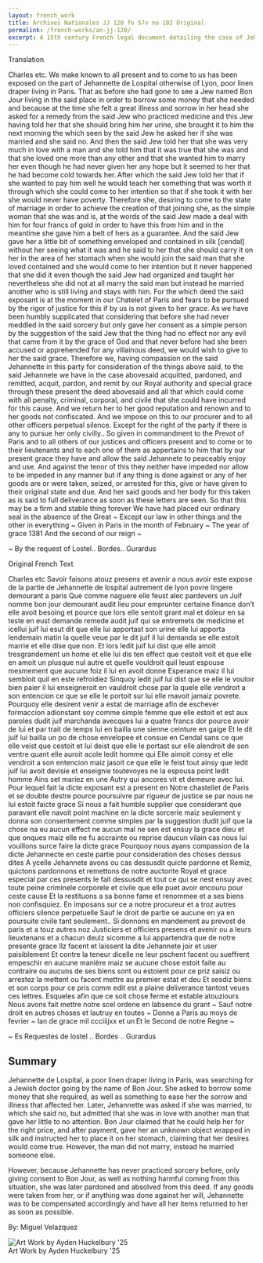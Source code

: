 ```yaml
---
layout: french_work
title: Archives Nationales JJ 120 fo 57v no 102 Original
permalink: /french-works/an-jj-120/
excerpt: A 15th century French legal document detailing the case of Jehan Hanon, who murdered his wife Huguecte and requested pardon from the King.
---
```


<div id="translation" class="document-container">
  <div class="document-column translation">
    <div class="document-title">Translation</div>
    <div class="document-content">

         

<p>Charles etc. We make known to all present and to come to us has been exposed on the part of Jehannette de Lospital otherwise of Lyon, poor linen draper living in Paris. That as before she had gone to see a Jew named Bon Jour living in the said place in order to borrow some money that she needed and because at the time she felt a great illness and sorrow in her head she asked for a remedy from the said Jew who practiced medicine and this Jew having told her that she should bring him her urine, she brought it to him the next morning the which seen by the said Jew he asked her if she was married and she said no. And then the said Jew told her that she was very much in love with a man and she told him that it was true that she was and that she loved one more than any other and that she wanted him to marry her even though he had never given her any hope but it seemed to her that he had become cold towards her. After which the said Jew told her that if she wanted to pay him well he would teach her something that was worth it through which she could come to her intention so that if she took it with her she would never have poverty. Therefore she, desiring to come to the state of marriage in order to achieve the creation of that joining she, as the simple woman that she was and is, at the words of the said Jew made a deal with him for four francs of gold in order to have this from him and in the meantime she gave him a belt of hers as a guarantee. And the said Jew gave her a little bit of something enveloped and contained in silk [cendal] without her seeing what it was and he said to her that she should carry it on her in the area of her stomach when she would join the said man that she loved contained and she would come to her intention but it never happened that she did it even though the said Jew had organized and taught her nevertheless she did not at all marry the said man but instead he married another who is still living and stays with him. For the which deed the said exposant is at the moment in our Chatelet of Paris and fears to be pursued by the rigor of justice for this if by us is not given to her grace. As we have been humbly supplicated that considering that before she had never meddled in the said sorcery but only gave her consent as a simple person by the suggestion of the said Jew that the thing had no effect nor any evil that came from it by the grace of God and that never before had she been accused or apprehended for any villainous deed, we would wish to give to her the said grace. Therefore we, having compassion on the said Jehannette in this party for consideration of the things above said, to the said Jehannete we have in the case abovesaid acquitted, pardoned, and remitted, acquit, pardon, and remit by our Royal authority and special grace through these present the deed abovesaid and all that which could come with all penalty, criminal, corporal, and civile that she could have incurred for this cause. And we return her to her good reputation and renown and to her goods not confiscated. And we impose on this to our procurer and to all other officers perpetual silence. Except for the right of the party if there is any to pursue her only civilly.. So given in commandment to the Prevot of Paris and to all others of our justices and officers present and to come or to their lieutenants and to each one of them as appertains to him that by our present grace they have and allow the said Jehannete to peaceably enjoy and use. And against the tenor of this they neither have impeded nor allow to be impeded in any manner but if any thing is done against or any of her goods are or were taken, seized, or arrested for this, give or have given to their original state and due. And her said goods and her body for this taken as is said to full deliverance as soon as these letters are seen. So that this may be a firm and stable thing forever We have had placed our ordinary seal in the absence of the Great ~ Except our law in other things and the other in everything ~ Given in Paris in the month of February ~ The year of grace 1381 And the second of our reign ~ </p>
  
  <p>~ By the request of Lostel.. Bordes.. Gurardus </p>
    </div>
  </div>
  
  <div id="original-french" class="document-column original">
    <div class="document-title">Original French Text</div>
    <div class="document-content">
      <p>Charles etc Savoir faisons atouz presens et avenir a nous avoir este expose de la partie de Jehannette de lospital autrement de lyon povre lingere demourant a paris Que comme naguere elle feust alec pardevers un Juif nomme bon jour demourant audit lieu pour emprunter certaine finance don’t elle avoit besoing et pource que lors elle sentoit grant mal et doleur en sa teste en eust demande remede audit juif qui se entremets de medicine et icellui juif lui esut dit que elle lui apportast son urine elle lui apporta lendemain matin la quelle veue par le dit juif il lui demanda se elle estoit marrie et elle dise que non. Et lors ledit juif lui dist que elle amoit tresgrandement un home et elle lui dis ten effect que cestoit voit et que elle en amoit un plusque nul autre et quelle vouldroit quil leust espouse mesmement que aucune foiz il lui en avoit donne Esperance maiz il lui sembloit quil en este refroidiez Sinquoy ledit juif lui dist que se elle le vouloir bien paier il lui enseigneroit en vauldroit chose par la quele elle vendroit a son entencion ce que se elle le portoit sur lui elle mavoit jamaiz povrete. Pourquoy elle desirent venir a estat de marriage afin de eschever formaccion adionstant soy comme simple femme que elle estoit et est aux paroles dudit juif marchanda avecques lui a quatre francs dor pource avoir de lui et par trait de temps lui en bailla une sienne ceinture en gaige Et le dit juif lui bailla un po de chose envelopee et consue en Cendal sans ce que elle veist que cestoit et lui deist que elle le portast sur elle alendroit de son ventre quant elle auroit acole ledit homme qui Elle aimoit consy et elle vendroit a son entencion maiz jasoit ce que elle le feist tout ainsy que ledit juif lui avoit devisie et enseignie toutevoyes ne la espousa point ledit homme Ains set mariez en une Autry qui ancores vit et demeure avec lui. Pour lequel fait la dicte exposant est a present en Notre chastellet de Paris et se doubte destre pource poursuivre par rigueur de justice se par nous ne lui estoit faicte grace Si nous a fait humble supplier que considerant que paravant elle navoit point machine en la dicte sorcerie maiz seulement y donna son consentement comme simples par la suggestion dudit juif que la chose na eu aucun effect ne aucun mal ne sen est ensuy la grace dieu et que onques maiz elle ne fu accrainte ou reprise daucun vilain cas nous lui vouillons surce faire la dicte grace Pourquoy nous ayans compassion de la dicte Jehannecte en ceste partie pour consideration des choses dessus dites A ycelle Jehannete avons ou cas dessusdit quicte pardonne et Remiz, quictons pardonnons et remettons de notre auctorite Royal et grace especial par ces presents le fait dessusdit et tout ce qui se nest ensuy avec toute peine criminele corporele et civile que elle puet avoir encouru pour ceste cause Et la restituons a sa bonne fame et renommee et a ses biens non confisquiez. En imposans sur ce a notre procureur et a troz autres officiers silence perpetuelle Sauf le droit de partie se aucune en ya en poursuite civile tant seulement.. Si donnons en mandement au prevost de paris et a touz autres noz Justiciers et officiers presens et avenir ou a leurs lieuxtenans et a chacun deulz sicomme a lui appartendra que de notre presente grace Ilz facent et laissent la dite Jehannete joir et user paisiblement Et contre la teneur dicelle ne leur pschent facent ou sueffrent empeschir en aucune manière maiz se aucune chose estoit faite au contraire ou aucuns de ses biens sont ou estoient pour ce priz saisiz ou arrestez la mettent ou facent mettre au premier estat et deu Et sesdiz biens et son corps pour ce pris comm edit est a plaine deliverance tantost veues ces lettres. Esqueles afin que ce soit chose ferme et estable atouziours Nous avons fait mettre notre scel ordene en labsence du grant ~ Sauf notre droit en autres choses et lautruy en toutes ~ Donne a Paris au moys de fevrier ~ lan de grace mil ccciiijxx et un Et le Second de notre Regne ~ </p>
      <p>~ Es Requestes de lostel .. Bordes .. Gurardus </p>
    </div>
  </div>
</div>

<div id="summary" class="essays-section">
  <div class="essay">
  <h2 class="essays-title">Summary</h2>
    <div class = "essay-content">
<p>Jehannette de Lospital, a poor linen draper living in Paris, was searching for a Jewish doctor going by the name of Bon Jour. She asked to borrow some money that she required, as well as something to ease her the sorrow and illness that affected her. Later, Jehannette was asked if she was married, to which she said no, but admitted that she was in love with another man that gave her little to no attention. Bon Jour claimed that he could help her for the right price, and after payment, gave her an unknown object wrapped in silk and instructed her to place it on her stomach, claiming that her desires would come true. However, the man did not marry, instead he married someone else.</p>
<p>However, because Jehannette has never practiced sorcery before, only giving consent to Bon Jour, as well as nothing harmful coming from this situation, she was later pardoned and absolved from this deed. If any goods were taken from her, or if anything was done against her will, Jehannette was to be compensated accordingly and have all her items returned to her as soon as possible. </p>
<p>By: Miguel Velazquez</p>

<div class="image-container">
<img src="{{ '/assets/images/essayImg/120-main.jpeg' | relative_url }}" alt="Art Work by Ayden Huckelbury '25" class="essay-image">
<div class="image-caption">Art Work by Ayden Huckelbury '25   </div>
</div>